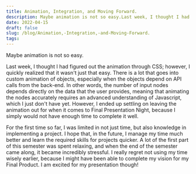 ```yaml
---
title: Animation, Integration, and Moving Forward.
description: Maybe animation is not so easy.Last week, I thought I had figured out the animation through CSS; ...
date: 2022-04-15
draft: false
slug: /blog/Animation,-Integration,-and-Moving-Forward.
tags: 
---
```


Maybe animation is not so easy.

Last week, I thought I had figured out the animation through CSS; however, I quickly realized that it wasn't just that easy. There is a lot that goes into custom animation of objects, especially when the objects depend on API calls from the back-end. In other words, the number of input nodes depends directly on the data that the user provides, meaning that animating the nodes accurately requires an advanced understanding of Javascript, which I just don't have yet. However, I ended up settling on leaving the animation out for when it comes to Final Presentation Night, because I simply would not have enough time to complete it well. 

For the first time so far, I was limited in not just time, but also knowledge in implementing a project. I hope that, in the future, I manage my time much better and learn the required skills for projects quicker. A lot of the first part of this semester was spent relaxing, and when the end of the semester came along, it became incredibly stressful. I really regret not using my time wisely earlier, because I might have been able to complete my vision for my Final Product. I am excited for my presentation though!
